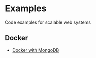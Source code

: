 # Examples

Code examples for scalable web systems

## Docker

- [Docker with MongoDB](https://github.com/scalable-web-systems/ex-docker-with-mongodb)

